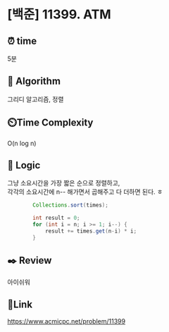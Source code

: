 # [백준] 11399. ATM


## ⏰ **time**
5분

## :pushpin: **Algorithm**
그리디 알고리즘, 정렬 

## ⏲️**Time Complexity**
O(n log n)

## :round_pushpin: **Logic**
그냥 소요시간을 가장 짧은 순으로 정렬하고, <br>
각각의 소요시간에 n-- 해가면서 곱해주고 다 더하면 된다. ㅎ 
```java
        Collections.sort(times);

        int result = 0;
        for (int i = n; i >= 1; i--) {
            result += times.get(n-i) * i;
        }
```

## :black_nib: **Review**
아이쉬워 

## 📡**Link**
https://www.acmicpc.net/problem/11399 
